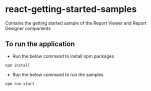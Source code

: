 # react-getting-started-samples
Contains the getting started sample of the Report Viewer and Report Designer components

## To run the application

* Run the below command to install npm packages
```
npm install
```
* Run the below command to run the samples
```
npm run start
```